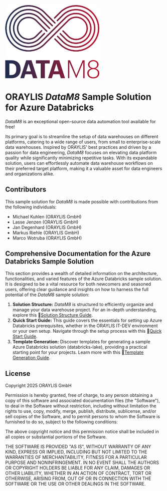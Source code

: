 <img src="./docs/assets/images/dm8_logo.png" width="300" alt="DataM8 Logo">

# ORAYLIS _DataM8_ Sample Solution for Azure Databricks

_DataM8_ is an exceptional open-source data automation tool available for free!

Its primary goal is to streamline the setup of data warehouses on different platforms, catering to a wide range of users, from small to enterprise-scale data warehouses. Inspired by ORAYLIS' best practices and driven by a passion for data engineering, _DataM8_ focuses on elevating data platform quality while significantly minimizing repetitive tasks. With its expandable solution, users can effortlessly automate data warehouse workflows on their preferred target platform, making it a valuable asset for data engineers and organizations alike.

## Contributors

This sample solution for _DataM8_ is made possible with contributions from the following individuals:

- Michael Kuhlen (ORAYLIS GmbH)
- Lasse Jenzen (ORAYLIS GmbH)
- Jan Degenhard (ORAYLIS GmbH)
- Markus Riehle (ORAYLIS GmbH)
- Marco Wotruba (ORAYLIS GmbH)

## Comprehensive Documentation for the Azure Databricks Sample Solution

This section provides a wealth of detailed information on the architecture, functionalities, and varied features of the Azure Databricks sample solution. It is designed to be a vital resource for both newcomers and seasoned users, offering clear guidance and insights on how to harness the full potential of the _DataM8_ sample solution:

1. **Solution Structure:** _DataM8_ is structured to efficiently organize and manage your data warehouse project. For an in-depth understanding, explore this 📜[Solution Structure Guide](https://github.com/oraylis/automation/blob/main/docs/DataM8.md).
2. **Quick Start Guide:** This guide covers the essentials for setting up Azure Databricks prerequisites, whether in the ORAYLIS IT-DEV environment or your own setup. Navigate through the setup process with this 📜[Quick Start Guide](./docs/quickstart.md).
3. **Template Generation:** Discover templates for generating a sample Azure Databricks solution (databricks-lake), providing a practical starting point for your projects. Learn more with this 📜[Template Generation Guide](./Generate/databricks-lake/README.md).

## License

Copyright 2025 ORAYLIS GmbH

Permission is hereby granted, free of charge, to any person obtaining a copy of this software and associated
documentation files (the "Software"), to deal in the Software without restriction, including without limitation the
rights to use, copy, modify, merge, publish, distribute, sublicense, and/or sell copies of the Software, and to permit
persons to whom the Software is furnished to do so, subject to the following conditions:

The above copyright notice and this permission notice shall be included in all copies or substantial portions of the
Software.

THE SOFTWARE IS PROVIDED "AS IS", WITHOUT WARRANTY OF ANY KIND, EXPRESS OR IMPLIED, INCLUDING BUT NOT LIMITED TO THE
WARRANTIES OF MERCHANTABILITY, FITNESS FOR A PARTICULAR PURPOSE AND NONINFRINGEMENT. IN NO EVENT SHALL THE AUTHORS OR
COPYRIGHT HOLDERS BE LIABLE FOR ANY CLAIM, DAMAGES OR OTHER LIABILITY, WHETHER IN AN ACTION OF CONTRACT, TORT OR
OTHERWISE, ARISING FROM, OUT OF OR IN CONNECTION WITH THE SOFTWARE OR THE USE OR OTHER DEALINGS IN THE SOFTWARE.
